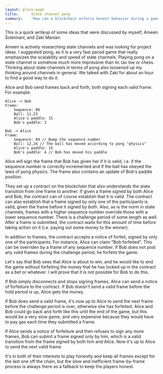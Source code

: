 ```yaml
---
layout: plain-page
title:      State channel pong
summary:    "How can a blockchain enforce honest behavior during a game of pong?"
---
```


This is a quick writeup of some ideas that were discussed by myself, Ameen Soleimani, and Zaki Manian.

Ameen is actively researching state channels and was looking for project ideas. I suggested pong, as it is a very fast paced game that really emphasizes the scalability and speed of state channels. Playing pong on a state channel is somehow much more impressive than tic tac toe or chess. Thinking about state channels in terms of pong also loosened up my thinking around channels in general. We talked with Zaki for about an hour to find a good way to do it.

Alice and Bob send frames back and forth, both signing each valid frame. For example:

```
Alice -> Bob
Frame:
    Sequence: 88
    Ball: 11,23
    Alice's paddle: 15
    Bob's paddle: 3

Bob -> Alice
Frame:
    Sequence: 89 // Bump the sequence number
    Ball: 12,24 // The ball has moved according to pong "physics"
    Alice's paddle: 15
    Bob's paddle: 4 // Bob has moved his paddle
```

Alice will sign the frame that Bob has given her if it is valid, i.e. if the sequence number is correctly incremented and if the ball has obeyed the laws of pong physics. The frame also contains an update of Bob's paddle position.

They set up a contract on the blockchain that also understands the state transition from one frame to another. If given a frame signed by both Alice and Bob, the contract can of course establish that it is valid. The contract can also establish that a frame signed by only one of the participants is valid, given the frame before it signed by both. Also, as is the norm in state channels, frames with a higher sequence number override those with a lower sequence number. There is a challenge period of some length as well. After a frame is submitted, the contract waits for this amount of time before taking action on it (i.e. paying out some money to the winner).

In addition to frames, the contract accepts a notice of forfeit, signed by only one of the participants. For instance, Alice can claim "Bob forfeited". This can be overriden by a frame of any sequence number. If Bob does not post any valid frames during the challenge period, he forfeits the game.

Let's say that Bob sees that Alice is about to win, and he would like to end the game without forfeiting the money that he has locked up in the contract as a bet or whatever. I will prove that it is not possible for Bob to do this.

If Bob simply disconnects and stops signing frames, Alice can send a notice of forfeiture to the contract. If Bob doesn't send a valid frame before the hold period is up, Alice gets the money.

If Bob does send a valid frame, it's now up to Alice to send the next frame before the challenge period is over, otherwise she has forfeited. Alice and Bob could go back and forth like this until the end of the game, but this would be a very slow game, and very expensive because they would have to pay gas each time they submitted a frame.

If Alice sends a notice of forfeiture and then refuses to sign any more frames, Bob can submit a frame signed only by him, which is a valid transition from the frame signed by both him and Alice. Now it's up to Alice to send the next valid frame.

It's in both of their interests to play honestly and keep all frames except for the last one off the chain, but the slow and inefficient frame-by-frame process is always there as a fallback to keep the players honest.